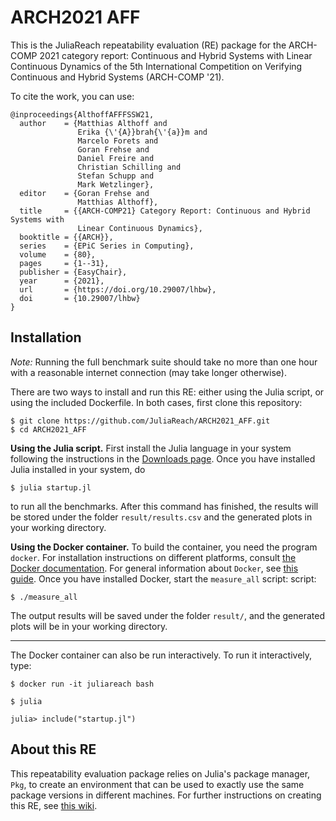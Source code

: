 # ARCH2021 AFF

This is the JuliaReach repeatability evaluation (RE) package for the ARCH-COMP
2021 category report: Continuous and Hybrid Systems with Linear Continuous
Dynamics of the 5th International Competition on Verifying Continuous and Hybrid
Systems (ARCH-COMP '21).

To cite the work, you can use:

```
@inproceedings{AlthoffAFFFSSW21,
  author    = {Matthias Althoff and
               Erika {\'{A}}brah{\'{a}}m and
               Marcelo Forets and
               Goran Frehse and
               Daniel Freire and
               Christian Schilling and
               Stefan Schupp and
               Mark Wetzlinger},
  editor    = {Goran Frehse and
               Matthias Althoff},
  title     = {{ARCH-COMP21} Category Report: Continuous and Hybrid Systems with
               Linear Continuous Dynamics},
  booktitle = {{ARCH}},
  series    = {EPiC Series in Computing},
  volume    = {80},
  pages     = {1--31},
  publisher = {EasyChair},
  year      = {2021},
  url       = {https://doi.org/10.29007/lhbw},
  doi       = {10.29007/lhbw}
}
```

## Installation

*Note:* Running the full benchmark suite should take no more than one hour with
a reasonable internet connection (may take longer otherwise).

There are two ways to install and run this RE: either using the Julia script,
or using the included Dockerfile. In both cases, first clone this repository:

```shell
$ git clone https://github.com/JuliaReach/ARCH2021_AFF.git
$ cd ARCH2021_AFF
```

**Using the Julia script.** First install the Julia language in your system following
the instructions in the [Downloads page](http://julialang.org/downloads). Once
you have installed Julia installed in your system, do

```shell
$ julia startup.jl
```
to run all the benchmarks. After this command has finished, the results will be stored
under the folder `result/results.csv` and the generated plots in your working directory.

**Using the Docker container.** To build the container, you need the program `docker`.
For installation instructions on different platforms, consult
[the Docker documentation](https://docs.docker.com/install/).
For general information about `Docker`, see
[this guide](https://docs.docker.com/get-started/).
Once you have installed Docker, start the `measure_all` script:
script:

```shell
$ ./measure_all
```
The output results will be saved under the folder `result/`,
and the generated plots will be in your working directory.

---

The Docker container can also be run interactively.
To run it interactively, type:

```shell
$ docker run -it juliareach bash

$ julia

julia> include("startup.jl")
```

## About this RE

This repeatability evaluation package relies on Julia's package manager, `Pkg`, to create an environment that can be used to exactly use the same package versions in different machines. For further instructions on creating this RE, see [this wiki](https://github.com/JuliaReach/ARCH2020_NLN_RE/wiki/Instructions-for-creating-this-RE).
